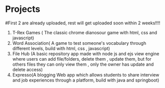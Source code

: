 # Projects
#First 2 are already uploaded, rest will get uploaded soon within 2 weeks!!!!

1. T-Rex Games ( The classic chrome dianosour game with html, css and javascript)
2. Word Association( A game to test someone's vocabulary through different levels, build with html, css , javascript)
3. File Hub (A basic repository app made with node js and ejs view engine where users can add file/folders, delete them , update them, but for others files they can only view them , only the owner has update and delete access)
4. Expresso(A blogging Web app which allows students to share interview and job experiences through a platform, build with java and springboot)
